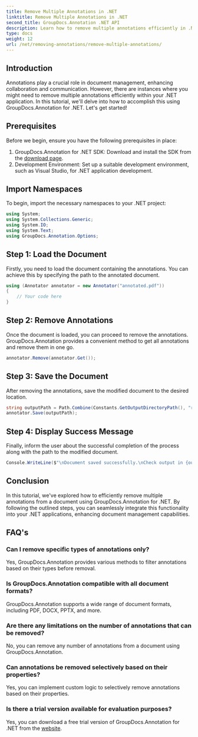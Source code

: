 ```yaml
---
title: Remove Multiple Annotations in .NET
linktitle: Remove Multiple Annotations in .NET
second_title: GroupDocs.Annotation .NET API
description: Learn how to remove multiple annotations efficiently in .NET using GroupDocs.Annotation. Follow our step-by-step tutorial for seamless integration into your applications.
type: docs
weight: 12
url: /net/removing-annotations/remove-multiple-annotations/
---
```

## Introduction
Annotations play a crucial role in document management, enhancing collaboration and communication. However, there are instances where you might need to remove multiple annotations efficiently within your .NET application. In this tutorial, we'll delve into how to accomplish this using GroupDocs.Annotation for .NET. Let's get started!
## Prerequisites
Before we begin, ensure you have the following prerequisites in place:
1. GroupDocs.Annotation for .NET SDK: Download and install the SDK from the [download page](https://releases.groupdocs.com/annotation/net/).
2. Development Environment: Set up a suitable development environment, such as Visual Studio, for .NET application development.

## Import Namespaces
To begin, import the necessary namespaces to your .NET project:
```csharp
using System;
using System.Collections.Generic;
using System.IO;
using System.Text;
using GroupDocs.Annotation.Options;
```
## Step 1: Load the Document
Firstly, you need to load the document containing the annotations. You can achieve this by specifying the path to the annotated document.
```csharp
using (Annotator annotator = new Annotator("annotated.pdf"))
{
    // Your code here
}
```
## Step 2: Remove Annotations
Once the document is loaded, you can proceed to remove the annotations. GroupDocs.Annotation provides a convenient method to get all annotations and remove them in one go.
```csharp
annotator.Remove(annotator.Get());
```
## Step 3: Save the Document
After removing the annotations, save the modified document to the desired location.
```csharp
string outputPath = Path.Combine(Constants.GetOutputDirectoryPath(), "result" + Path.GetExtension("input.pdf"));
annotator.Save(outputPath);
```
## Step 4: Display Success Message
Finally, inform the user about the successful completion of the process along with the path to the modified document.
```csharp
Console.WriteLine($"\nDocument saved successfully.\nCheck output in {outputPath}.");
```

## Conclusion
In this tutorial, we've explored how to efficiently remove multiple annotations from a document using GroupDocs.Annotation for .NET. By following the outlined steps, you can seamlessly integrate this functionality into your .NET applications, enhancing document management capabilities.
## FAQ's
### Can I remove specific types of annotations only?
Yes, GroupDocs.Annotation provides various methods to filter annotations based on their types before removal.
### Is GroupDocs.Annotation compatible with all document formats?
GroupDocs.Annotation supports a wide range of document formats, including PDF, DOCX, PPTX, and more.
### Are there any limitations on the number of annotations that can be removed?
No, you can remove any number of annotations from a document using GroupDocs.Annotation.
### Can annotations be removed selectively based on their properties?
Yes, you can implement custom logic to selectively remove annotations based on their properties.
### Is there a trial version available for evaluation purposes?
Yes, you can download a free trial version of GroupDocs.Annotation for .NET from the [website](https://releases.groupdocs.com/annotation/net/).
